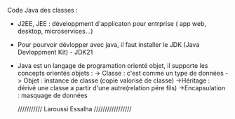 Code Java des classes :

- J2EE, JEE : développment d'applicaton pour entrprise ( app web, desktop, microservices...)
- Pour pourvoir dévlopper avec java, il faut installer le JDK (Java Devloppment Kit) - JDK21
- Java est un langage de programation orienté objet, il supporte les concepts orientés objets : 
  -> Classe : c'est comme un type de données
  -> Objet : instance de classe (copie valorisé de classe)
  ->Héritage : dérivé une classe a partir d'une autre(relation pére fils)
  ->Encapsulation : masquage de données


  /////////// Laroussi Essalha /////////////////